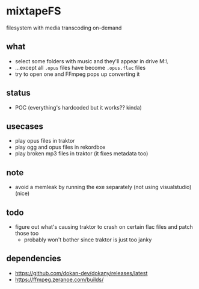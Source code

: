 # mixtapeFS
filesystem with media transcoding on-demand

## what
* select some folders with music and they'll appear in drive M:\
* ...except all `.opus` files have become `.opus.flac` files
* try to open one and FFmpeg pops up converting it

## status
* POC (everything's hardcoded but it works?? kinda)

## usecases
* play opus files in traktor
* play ogg and opus files in rekordbox
* play broken mp3 files in traktor (it fixes metadata too)

## note
* avoid a memleak by running the exe separately (not using visualstudio) (nice)

## todo
* figure out what's causing traktor to crash on certain flac files and patch those too
  * probably won't bother since traktor is just too janky

## dependencies
* https://github.com/dokan-dev/dokany/releases/latest
* https://ffmpeg.zeranoe.com/builds/
